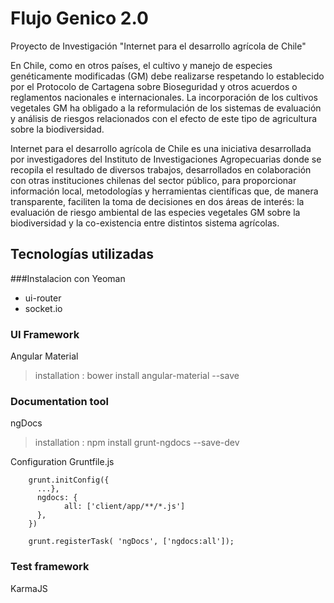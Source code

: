# Flujo Genico 2.0
Proyecto de Investigación "Internet para el desarrollo agrícola de Chile"

En Chile, como en otros países, el cultivo y manejo de especies genéticamente modificadas (GM) debe realizarse respetando lo establecido por el Protocolo de Cartagena sobre Bioseguridad y otros acuerdos o reglamentos nacionales e internacionales. La incorporación de los cultivos vegetales GM ha obligado a la reformulación de los sistemas de evaluación y análisis de riesgos relacionados con el efecto de este tipo de agricultura sobre la biodiversidad.

Internet para el desarrollo agrícola de Chile es una iniciativa desarrollada por investigadores del Instituto de Investigaciones Agropecuarias donde se recopila el resultado de diversos trabajos, desarrollados en colaboración con otras instituciones chilenas del sector público, para proporcionar información local, metodologías y herramientas científicas que, de manera transparente, faciliten la toma de decisiones en dos áreas de interés: la evaluación de riesgo ambiental de las especies vegetales GM sobre la biodiversidad y la co-existencia entre distintos sistema agrícolas.

## Tecnologías utilizadas

###Instalacion con Yeoman
* ui-router
* socket.io

### UI Framework 
Angular Material 
> installation : bower install angular-material --save

### Documentation tool
ngDocs
> installation : npm install grunt-ngdocs --save-dev

Configuration Gruntfile.js
```
    grunt.initConfig({
      ...},
      ngdocs: {
            all: ['client/app/**/*.js']
      },
    })
 
    grunt.registerTask( 'ngDocs', ['ngdocs:all']);
```

### Test framework
KarmaJS
